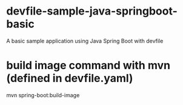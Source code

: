 # devfile-sample-java-springboot-basic
A basic sample application using Java Spring Boot with devfile

# build image command with mvn (defined in devfile.yaml)
mvn spring-boot:build-image 
